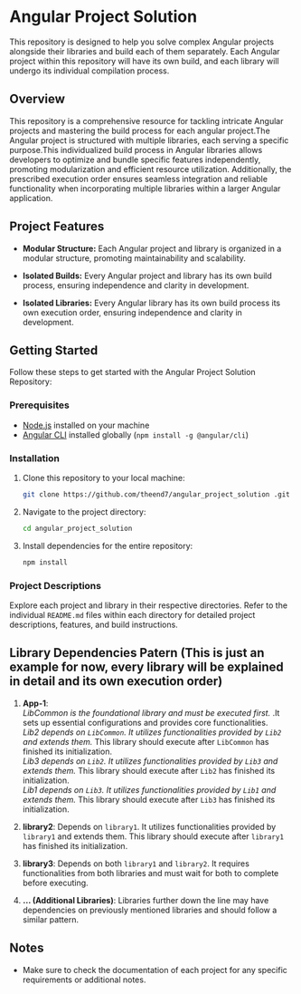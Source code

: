 # Angular Project Solution

This repository is designed to help you solve complex Angular projects alongside their libraries and build each of them separately. Each Angular project within this repository will have its own build, and each library will undergo its individual compilation process.

## Overview

This repository is a comprehensive resource for tackling intricate Angular projects and mastering the build process for each angular project.The Angular project is structured with multiple libraries, each serving a specific purpose.This individualized build process in Angular libraries allows developers to optimize and bundle specific features independently, promoting modularization and efficient resource utilization. Additionally, the prescribed execution order ensures seamless integration and reliable functionality when incorporating multiple libraries within a larger Angular application.

## Project Features

- **Modular Structure:** Each Angular project and library is organized in a modular structure, promoting maintainability and scalability.
  
- **Isolated Builds:** Every Angular project and library has its own build process, ensuring independence and clarity in development.

- **Isolated Libraries:** Every Angular library has its own build process its own execution order, ensuring independence and clarity in development.


## Getting Started

Follow these steps to get started with the Angular Project Solution Repository:

### Prerequisites

- [Node.js](https://nodejs.org/) installed on your machine
- [Angular CLI](https://angular.io/cli) installed globally (`npm install -g @angular/cli`)

### Installation

1. Clone this repository to your local machine:
    ```bash
    git clone https://github.com/theend7/angular_project_solution .git
    ```

2. Navigate to the project directory:
    ```bash
    cd angular_project_solution 
    ```

3. Install dependencies for the entire repository:
    ```bash
    npm install
    ```

### Project Descriptions

Explore each project and library in their respective directories. Refer to the individual `README.md` files within each directory for detailed project descriptions, features, and build instructions.

## Library Dependencies Patern (This is just an example for now, every library will be explained in detail and its own execution order)
1. **App-1**:\
    _LibCommon is the foundational library and must be executed first._ .It sets up essential configurations and provides core functionalities.\
    _Lib2 depends on `LibCommon`. It utilizes functionalities provided by `Lib2` and extends them._ This library should execute after `LibCommon` has finished its initialization.\
    _Lib3 depends on `Lib2`. It utilizes functionalities provided by `Lib3` and extends them._ This library should execute after `Lib2` has finished its initialization.\
    _Lib1 depends on `Lib3`. It utilizes functionalities provided by `Lib1` and extends them._ This library should execute after `Lib3` has finished its initialization.

2. **library2**: Depends on `library1`. It utilizes functionalities provided by `library1` and extends them. This library should execute after `library1` has finished its initialization.

3. **library3**: Depends on both `library1` and `library2`. It requires functionalities from both libraries and must wait for both to complete before executing.

4. **... (Additional Libraries)**: Libraries further down the line may have dependencies on previously mentioned libraries and should follow a similar pattern.

## Notes

- Make sure to check the documentation of each project for any specific requirements or additional notes.


